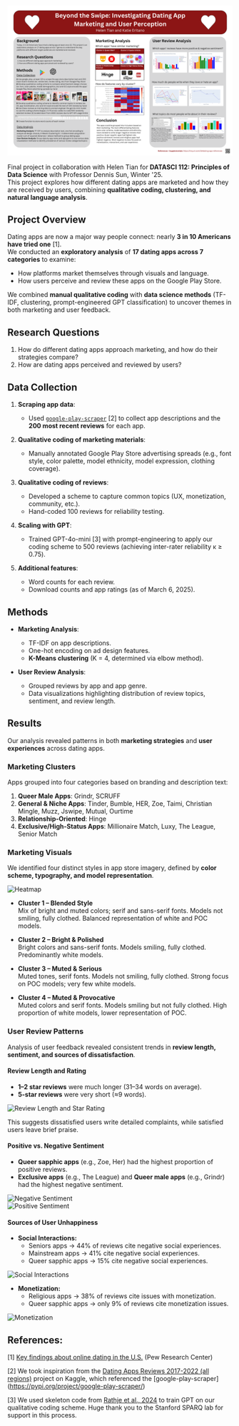 ![Beyond the Swipe: Investigating Dating App Marketing and User Perception](graphics/Beyond_the_Swipe_Poster.png)


Final project in collaboration with Helen Tian for **DATASCI 112: Principles of Data Science** with Professor Dennis Sun, Winter '25.  
This project explores how different dating apps are marketed and how they are received by users, combining **qualitative coding, clustering, and natural language analysis**.


## Project Overview
Dating apps are now a major way people connect: nearly **3 in 10 Americans have tried one** [1].  
We conducted an **exploratory analysis** of **17 dating apps across 7 categories** to examine:
- How platforms market themselves through visuals and language.
- How users perceive and review these apps on the Google Play Store.

We combined **manual qualitative coding** with **data science methods** (TF-IDF, clustering, prompt-engineered GPT classification) to uncover themes in both marketing and user feedback.


## Research Questions
1. How do different dating apps approach marketing, and how do their strategies compare?  
2. How are dating apps perceived and reviewed by users?  


## Data Collection
1. **Scraping app data**:  
   - Used [`google-play-scraper`](https://pypi.org/project/google-play-scraper/) [2] to collect app descriptions and the **200 most recent reviews** for each app.  

2. **Qualitative coding of marketing materials**:  
   - Manually annotated Google Play Store advertising spreads (e.g., font style, color palette, model ethnicity, model expression, clothing coverage).  

3. **Qualitative coding of reviews**:  
   - Developed a scheme to capture common topics (UX, monetization, community, etc.).  
   - Hand-coded 100 reviews for reliability testing.  

4. **Scaling with GPT**:  
   - Trained GPT-4o-mini [3] with prompt-engineering to apply our coding scheme to 500 reviews (achieving inter-rater reliability κ ≥ 0.75).  

5. **Additional features**:  
   - Word counts for each review.  
   - Download counts and app ratings (as of March 6, 2025).  


## Methods
- **Marketing Analysis**:  
  - TF-IDF on app descriptions.  
  - One-hot encoding on ad design features.  
  - **K-Means clustering** (K = 4, determined via elbow method).  

- **User Review Analysis**:  
  - Grouped reviews by app and app genre.  
  - Data visualizations highlighting distribution of review topics, sentiment, and review length.  


## Results  

Our analysis revealed patterns in both **marketing strategies** and **user experiences** across dating apps.  

### Marketing Clusters  
Apps grouped into four categories based on branding and description text:  
1. **Queer Male Apps**: Grindr, SCRUFF  
2. **General & Niche Apps**: Tinder, Bumble, HER, Zoe, Taimi, Christian Mingle, Muzz, Jswipe, Mutual, Ourtime  
3. **Relationship-Oriented**: Hinge  
4. **Exclusive/High-Status Apps**: Millionaire Match, Luxy, The League, Senior Match  


### Marketing Visuals  
We identified four distinct styles in app store imagery, defined by **color scheme, typography, and model representation**.  

![Heatmap](Marketing-Features-Heatmap.png)  

- **Cluster 1 – Blended Style**  
  Mix of bright and muted colors; serif and sans-serif fonts. Models not smiling, fully clothed. Balanced representation of white and POC models.  

- **Cluster 2 – Bright & Polished**  
  Bright colors and sans-serif fonts. Models smiling, fully clothed. Predominantly white models.  

- **Cluster 3 – Muted & Serious**  
  Muted tones, serif fonts. Models not smiling, fully clothed. Strong focus on POC models; very few white models.  

- **Cluster 4 – Muted & Provocative**  
  Muted colors and serif fonts. Models smiling but not fully clothed. High proportion of white models, lower representation of POC.  


### User Review Patterns  
Analysis of user feedback revealed consistent trends in **review length, sentiment, and sources of dissatisfaction**.  

#### Review Length and Rating  
- **1–2 star reviews** were much longer (31–34 words on average).  
- **5-star reviews** were very short (≈9 words).  

![Review Length and Star Rating](Reviews-Average-Word-Count-Rating.png)  

This suggests dissatisfied users write detailed complaints, while satisfied users leave brief praise.  

#### Positive vs. Negative Sentiment  
- **Queer sapphic apps** (e.g., Zoe, Her) had the highest proportion of positive reviews.  
- **Exclusive apps** (e.g., The League) and **Queer male apps** (e.g., Grindr) had the highest negative sentiment.  

![Negative Sentiment](Proportion-Negative-Sentiment.png)  
![Positive Sentiment](Proportion-Positive-Sentiment.png)  

#### Sources of User Unhappiness  

- **Social Interactions:**  
  - Seniors apps → 44% of reviews cite negative social experiences.  
  - Mainstream apps → 41% cite negative social experiences.  
  - Queer sapphic apps → 15% cite negative social experiences.  

![Social Interactions](Proportion-Negative-Social-Interactions.png)  

- **Monetization:**  
  - Religious apps → 38% of reviews cite issues with monetization.  
  - Queer sapphic apps → only 9% of reviews cite monetization issues.  

![Monetization](Proportion-Unhappy-Monetization.png)  

## References:
[1] [Key findings about online dating in the U.S.](https://www.pewresearch.org/short-reads/2023/02/02/key-findings-about-online-dating-in-the-u-s/) (Pew Research Center)

[2] We took inspiration from the [Dating Apps Reviews 2017-2022 (all regions)](https://www.kaggle.com/datasets/sidharthkriplani/datingappreviews) project on Kaggle, which referenced the [google-play-scraper] (https://pypi.org/project/google-play-scraper/)

[3] We used skeleton code from [Rathje et al., 2024](https://www.pnas.org/doi/10.1073/pnas.2308950121) to train GPT on our qualitative coding scheme. Huge thank you to the Stanford SPARQ lab for support in this process.